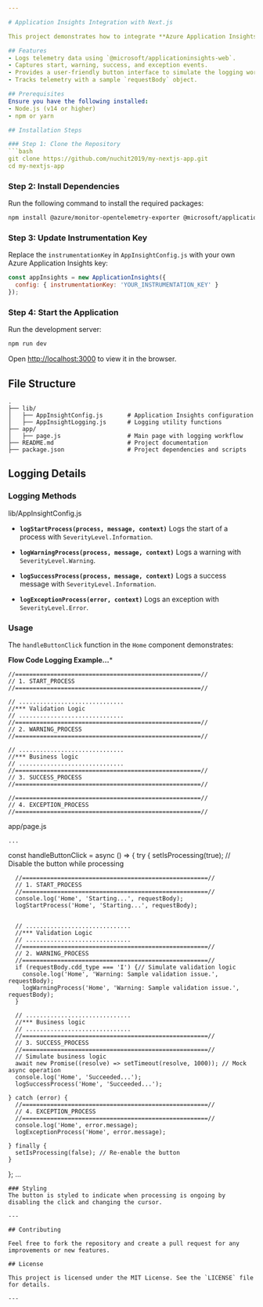 ```yaml
---

# Application Insights Integration with Next.js

This project demonstrates how to integrate **Azure Application Insights** with a Next.js application for logging telemetry data such as start, warning, success, and exception processes.

## Features
- Logs telemetry data using `@microsoft/applicationinsights-web`.
- Captures start, warning, success, and exception events.
- Provides a user-friendly button interface to simulate the logging workflow.
- Tracks telemetry with a sample `requestBody` object.

## Prerequisites
Ensure you have the following installed:
- Node.js (v14 or higher)
- npm or yarn

## Installation Steps

### Step 1: Clone the Repository
```bash
git clone https://github.com/nuchit2019/my-nextjs-app.git
cd my-nextjs-app
```

### Step 2: Install Dependencies
Run the following command to install the required packages:
```bash
npm install @azure/monitor-opentelemetry-exporter @microsoft/applicationinsights-react-js @microsoft/applicationinsights-web
```

### Step 3: Update Instrumentation Key
Replace the `instrumentationKey` in `AppInsightConfig.js` with your own Azure Application Insights key:
```javascript
const appInsights = new ApplicationInsights({
  config: { instrumentationKey: 'YOUR_INSTRUMENTATION_KEY' }
});
```

### Step 4: Start the Application
Run the development server:
```bash
npm run dev
```

Open [http://localhost:3000](http://localhost:3000) to view it in the browser.

## File Structure
```
.
├── lib/
│   ├── AppInsightConfig.js       # Application Insights configuration
│   ├── AppInsightLogging.js      # Logging utility functions
├── app/
│   ├── page.js                   # Main page with logging workflow
├── README.md                     # Project documentation
├── package.json                  # Project dependencies and scripts
```

## Logging Details
### Logging Methods

lib/AppInsightConfig.js
- **`logStartProcess(process, message, context)`**
  Logs the start of a process with `SeverityLevel.Information`.

- **`logWarningProcess(process, message, context)`**
  Logs a warning with `SeverityLevel.Warning`.

- **`logSuccessProcess(process, message, context)`**
  Logs a success message with `SeverityLevel.Information`.

- **`logExceptionProcess(error, context)`**
  Logs an exception with `SeverityLevel.Error`.

### Usage
The `handleButtonClick` function in the `Home` component demonstrates:

**Flow Code Logging Example...***
```
//=====================================================//
// 1. START_PROCESS
//=====================================================//

// ..............................
//*** Validation Logic
// ..............................
//=====================================================//
// 2. WARNING_PROCESS
//=====================================================//

// ..............................
//*** Business logic
// ..............................
//=====================================================//
// 3. SUCCESS_PROCESS
//=====================================================//

//=====================================================//
// 4. EXCEPTION_PROCESS
//=====================================================//
```
app/page.js
```
...
```

const handleButtonClick = async () => {
    try {
      setIsProcessing(true); // Disable the button while processing

      //=====================================================//
      // 1. START_PROCESS
      //=====================================================//
      console.log('Home', 'Starting...', requestBody);
      logStartProcess('Home', 'Starting...', requestBody);

      
      // ..............................
      //*** Validation Logic
      // ..............................
      //=====================================================//
      // 2. WARNING_PROCESS
      //=====================================================//
      if (requestBody.cdd_type === 'I') {// Simulate validation logic
        console.log('Home', 'Warning: Sample validation issue.', requestBody);
        logWarningProcess('Home', 'Warning: Sample validation issue.', requestBody);
      }

      // ..............................
      //*** Business logic
      // ..............................
      //=====================================================//
      // 3. SUCCESS_PROCESS
      //=====================================================//
      // Simulate business logic
      await new Promise((resolve) => setTimeout(resolve, 1000)); // Mock async operation
      console.log('Home', 'Succeeded...');
      logSuccessProcess('Home', 'Succeeded...');

    } catch (error) {
      //=====================================================//       
      // 4. EXCEPTION_PROCESS
      //=====================================================//
      console.log('Home', error.message);
      logExceptionProcess('Home', error.message);
      
    } finally {
      setIsProcessing(false); // Re-enable the button
    }
  };
...
  ```
### Styling
The button is styled to indicate when processing is ongoing by disabling the click and changing the cursor.

---

## Contributing

Feel free to fork the repository and create a pull request for any improvements or new features.

## License

This project is licensed under the MIT License. See the `LICENSE` file for details.

---
 
